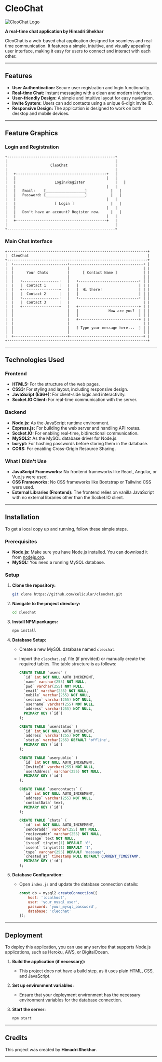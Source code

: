 
# CleoChat

![CleoChat Logo](public/assets/logo.png)

**A real-time chat application by Himadri Shekhar**

CleoChat is a web-based chat application designed for seamless and real-time communication. It features a simple, intuitive, and visually appealing user interface, making it easy for users to connect and interact with each other.

---

## Features

- **User Authentication:** Secure user registration and login functionality.
- **Real-time Chat:** Instant messaging with a clean and modern interface.
- **User-friendly Design:** A simple and intuitive layout for easy navigation.
- **Invite System:** Users can add contacts using a unique 6-digit invite ID.
- **Responsive Design:** The application is designed to work on both desktop and mobile devices.

---

## Feature Graphics

### Login and Registration

```
+--------------------------------------------------+
|                                                  |
|                    CleoChat                      |
|                                                  |
|   +------------------------------------------+   |
|   |                                          |   |
|   |                  Login/Register              |   |
|   |                                          |   |
|   |   Email:    [__________________]           |   |
|   |   Password: [__________________]           |   |
|   |                                          |   |
|   |                  [ Login ]                 |   |
|   |                                          |   |
|   |   Don't have an account? Register now.     |   |
|   |                                          |   |
|   +------------------------------------------+   |
|                                                  |
+--------------------------------------------------+
```

### Main Chat Interface

```
+-----------------------------------------------------------------+
|  CleoChat                                                       |
+-----------------------------------------------------------------+
|  +-------------------------+----------------------------------+ |
|  |                         |                                  | |
|  |      Your Chats         |      [ Contact Name ]            | |
|  |                         |                                  | |
|  |   +-----------------+   |   +----------------------------+ | |
|  |   |  Contact 1      |   |   |                            | | |
|  |   +-----------------+   |   |  Hi there!                 | | |
|  |   |  Contact 2      |   |   |                            | | |
|  |   +-----------------+   |   +----------------------------+ | |
|  |   |  Contact 3      |   |                                  | |
|  |   +-----------------+   |   +----------------------------+ | |
|  |                         |   |              How are you?  | | |
|  |                         |   |                            | | |
|  |                         |   +----------------------------+ | |
|  |                         |                                  | |
|  |                         |   [ Type your message here...  ] | |
|  |                         |                                  | |
|  +-------------------------+----------------------------------+ |
+-----------------------------------------------------------------+
```

---

## Technologies Used

### Frontend

- **HTML5:** For the structure of the web pages.
- **CSS3:** For styling and layout, including responsive design.
- **JavaScript (ES6+):** For client-side logic and interactivity.
- **Socket.IO Client:** For real-time communication with the server.

### Backend

- **Node.js:** As the JavaScript runtime environment.
- **Express.js:** For building the web server and handling API routes.
- **Socket.IO:** For enabling real-time, bidirectional communication.
- **MySQL2:** As the MySQL database driver for Node.js.
- **bcrypt:** For hashing passwords before storing them in the database.
- **CORS:** For enabling Cross-Origin Resource Sharing.

### What I Didn't Use

- **JavaScript Frameworks:** No frontend frameworks like React, Angular, or Vue.js were used.
- **CSS Frameworks:** No CSS frameworks like Bootstrap or Tailwind CSS were used.
- **External Libraries (Frontend):** The frontend relies on vanilla JavaScript with no external libraries other than the Socket.IO client.

---

## Installation

To get a local copy up and running, follow these simple steps.

### Prerequisites

- **Node.js:** Make sure you have Node.js installed. You can download it from [nodejs.org](https://nodejs.org/).
- **MySQL:** You need a running MySQL database.

### Setup

1.  **Clone the repository:**

    ```bash
    git clone https://github.com/celicular/cleochat.git
    ```

2.  **Navigate to the project directory:**

    ```bash
    cd cleochat
    ```

3.  **Install NPM packages:**

    ```bash
    npm install
    ```

4.  **Database Setup:**
    - Create a new MySQL database named `cleochat`.
    - Import the `cleochat.sql` file (if provided) or manually create the required tables. The table structure is as follows:

      ```sql
      CREATE TABLE `users` (
        `id` int NOT NULL AUTO_INCREMENT,
        `name` varchar(255) NOT NULL,
        `pwd` varchar(255) NOT NULL,
        `email` varchar(255) NOT NULL,
        `mobile` varchar(255) NOT NULL,
        `session` varchar(255) NOT NULL,
        `username` varchar(255) NOT NULL,
        `address` varchar(255) NOT NULL,
        PRIMARY KEY (`id`)
      );

      CREATE TABLE `userstatus` (
        `id` int NOT NULL AUTO_INCREMENT,
        `address` varchar(255) NOT NULL,
        `status` varchar(255) DEFAULT 'offline',
        PRIMARY KEY (`id`)
      );

      CREATE TABLE `userpublic` (
        `id` int NOT NULL AUTO_INCREMENT,
        `InviteId` varchar(255) NOT NULL,
        `userAddress` varchar(255) NOT NULL,
        PRIMARY KEY (`id`)
      );

      CREATE TABLE `usercontacts` (
        `id` int NOT NULL AUTO_INCREMENT,
        `address` varchar(255) NOT NULL,
        `contactData` text,
        PRIMARY KEY (`id`)
      );

      CREATE TABLE `chats` (
        `id` int NOT NULL AUTO_INCREMENT,
        `senderaddr` varchar(255) NOT NULL,
        `recieveaddr` varchar(255) NOT NULL,
        `message` text NOT NULL,
        `isread` tinyint(1) DEFAULT '0',
        `issent` tinyint(1) DEFAULT '1',
        `type` varchar(255) DEFAULT 'message',
        `created_at` timestamp NULL DEFAULT CURRENT_TIMESTAMP,
        PRIMARY KEY (`id`)
      );
      ```

5.  **Database Configuration:**
    - Open `index.js` and update the database connection details:

      ```javascript
      const db = mysql2.createConnection({
          host: 'localhost',
          user: 'your_mysql_user',
          password: 'your_mysql_password',
          database: 'cleochat'
      });
      ```

---

## Deployment

To deploy this application, you can use any service that supports Node.js applications, such as Heroku, AWS, or DigitalOcean.

1.  **Build the application (if necessary):**
    - This project does not have a build step, as it uses plain HTML, CSS, and JavaScript.

2.  **Set up environment variables:**
    - Ensure that your deployment environment has the necessary environment variables for the database connection.

3.  **Start the server:**

    ```bash
    npm start
    ```

---

## Credits

This project was created by **Himadri Shekhar**.

---
